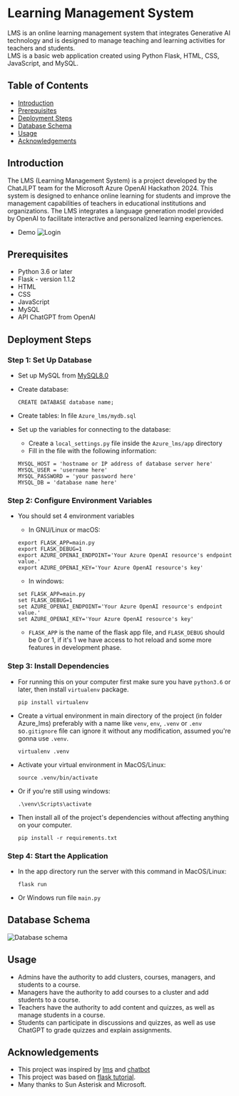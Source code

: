 # Learning Management System
LMS is an online learning management system that integrates Generative AI technology and is designed to manage teaching and learning activities for teachers and students.  
LMS is a basic web application created using Python Flask, HTML, CSS, JavaScript, and MySQL.

## Table of Contents
* [Introduction](#introduction)
* [Prerequisites](#prerequisites)
* [Deployment Steps](#deployment-steps)
* [Database Schema](#database-schema)
* [Usage](#usage)
* [Acknowledgements](#acknowledgements)
<!-- * [License](#license) -->


## Introduction
The LMS (Learning Management System) is a project developed by the ChatJLPT team for the Microsoft Azure OpenAI Hackathon 2024. This system is designed to enhance online learning for students and improve the management capabilities of teachers in educational institutions and organizations. The LMS integrates a language generation model provided by OpenAI to facilitate interactive and personalized learning experiences.  
- Demo
![Login](images/login.png)
<!-- You don't have to answer all the questions - just the ones relevant to your project. -->


## Prerequisites
- Python 3.6 or later
- Flask - version 1.1.2
- HTML
- CSS
- JavaScript
- MySQL
- API ChatGPT from OpenAI

## Deployment Steps
### Step 1: Set Up Database

- Set up MySQL from [MySQL8.0](https://dev.mysql.com/downloads/mysql/)
  
- Create database:
  
  ```CREATE DATABASE database name;```

- Create tables: In file `Azure_lms/mydb.sql`

- Set up the variables for connecting to the database:

  - Create a `local_settings.py` file inside the `Azure_lms/app` directory
  - Fill in the file with the following information:

   ```
   MYSQL_HOST = 'hostname or IP address of database server here'
   MYSQL_USER = 'username here'
   MYSQL_PASSWORD = 'your password here'
   MYSQL_DB = 'database name here'
   ```
### Step 2: Configure Environment Variables

- You should set 4 environment variables

  - In GNU/Linux or macOS:
  ```
  export FLASK_APP=main.py
  export FLASK_DEBUG=1
  export AZURE_OPENAI_ENDPOINT='Your Azure OpenAI resource's endpoint value.'
  export AZURE_OPENAI_KEY='Your Azure OpenAI resource's key'
  ```
  - In windows:
  ```
  set FLASK_APP=main.py
  set FLASK_DEBUG=1
  set AZURE_OPENAI_ENDPOINT='Your Azure OpenAI resource's endpoint value.'
  set AZURE_OPENAI_KEY='Your Azure OpenAI resource's key'
  ```
  - `FLASK_APP` is the name of the flask app file, and `FLASK_DEBUG` should be 0 or 1, if it's 1 we have access to hot reload and some more features in development phase.  
### Step 3: Install Dependencies

- For running this on your computer first make sure you have `python3.6` or later, then install `virtualenv` package.
  ```
  pip install virtualenv
  ```
- Create a virtual environment in main directory of the project (in folder Azure_lms) preferably with a name like `venv`, `env`, `.venv` or `.env` so`.gitignore` file can ignore it without any modification,  assumed you're gonna use `.venv`.
  
  ```
  virtualenv .venv
  ```
- Activate your virtual environment in MacOS/Linux:
  ```
  source .venv/bin/activate
  ```
- Or if you're still using windows:
  ```
  .\venv\Scripts\activate
  ```
- Then install all of the project's dependencies without affecting anything on your computer.
  ```
  pip install -r requirements.txt
  ```
### Step 4: Start the Application

- In the app directory run the server with this command in MacOS/Linux:
  ```
  flask run
  ```
- Or Windows run file `main.py`

## Database Schema
![Database schema](images/database_chema.png)  

## Usage
- Admins have the authority to add clusters, courses, managers, and students to a course.
- Managers have the authority to add courses to a cluster and add students to a course.
- Teachers have the authority to add content and quizzes, as well as manage students in a course.
- Students can participate in discussions and quizzes, as well as use ChatGPT to grade quizzes and explain assignments.

## Acknowledgements
- This project was inspired by [lms](https://github.com/SMMousaviSP/lms) and [chatbot](https://www.youtube.com/watch?v=70H_7C0kMbI&t=15s)
- This project was based on [flask tutorial](https://flask.palletsprojects.com/en/3.0.x/?fbclid=IwAR2aVhoDH_Pr8lfyGJMdBFe5tIv5df86pTatYoS89xbA_-HfaWy4KVsrAc8).
- Many thanks to Sun Asterisk and Microsoft.

